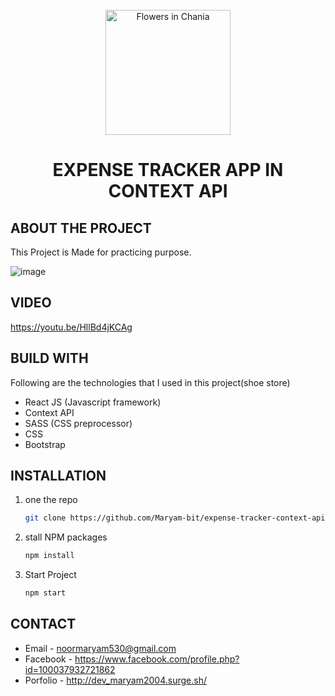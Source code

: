 
 
<!-- PROJECT LOGO -->
<br />
<div align="center">
  <img src="https://scontent.fisb7-1.fna.fbcdn.net/v/t1.15752-9/196816982_1405369659823968_4981743142368216856_n.png?_nc_cat=104&ccb=1-3&_nc_sid=ae9488&_nc_ohc=5bAbOKwldUMAX81BAlM&_nc_ht=scontent.fisb7-1.fna&oh=968399eb09ad5a4b948272dde0c21e93&oe=60D7FB45" alt="Flowers in Chania" width="200">

  <h1 align="center">EXPENSE TRACKER APP IN CONTEXT API</h1>
</div>


<!-- ABOUT THE PROJECT -->
## ABOUT THE PROJECT
This Project is Made for practicing purpose.

![image](https://user-images.githubusercontent.com/56764144/121787304-cac4b780-cbde-11eb-90f6-dfc41821335a.png)

 
 
## VIDEO
https://youtu.be/HllBd4jKCAg


## BUILD WITH

Following are the technologies that I used in this project(shoe store)
* React JS (Javascript framework)
* Context API
* SASS (CSS preprocessor)
* CSS
* Bootstrap



## INSTALLATION

1. one the repo
   ```sh
   git clone https://github.com/Maryam-bit/expense-tracker-context-api.git
   ```
2. stall NPM packages
   ```sh
   npm install
   ```
3. Start Project
    ```sh
    npm start
   ```



## CONTACT

* Email - noormaryam530@gmail.com
* Facebook - https://www.facebook.com/profile.php?id=100037932721862
* Porfolio - http://dev_maryam2004.surge.sh/
